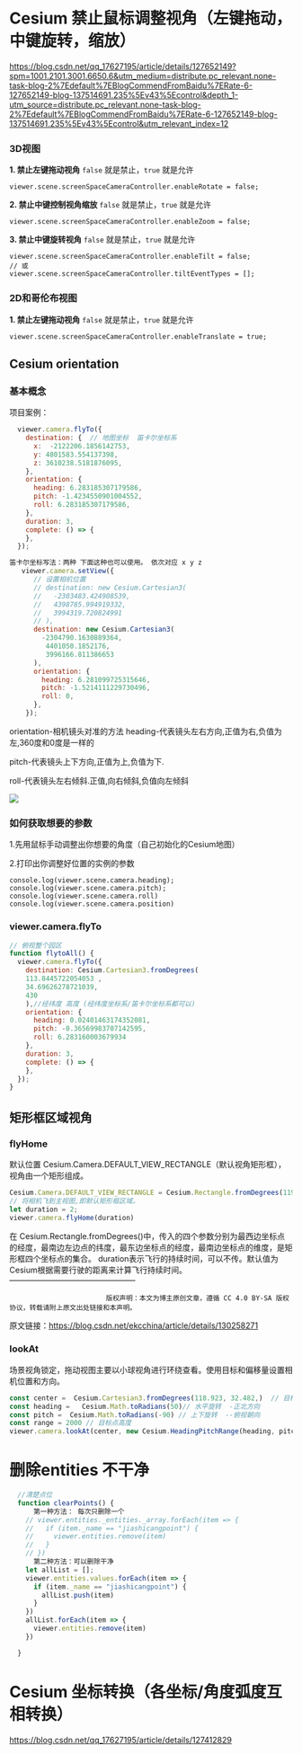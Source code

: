 # Cesium 禁止鼠标调整视角（左键拖动，中键旋转，缩放）

https://blog.csdn.net/qq_17627195/article/details/127652149?spm=1001.2101.3001.6650.6&utm_medium=distribute.pc_relevant.none-task-blog-2%7Edefault%7EBlogCommendFromBaidu%7ERate-6-127652149-blog-137514691.235%5Ev43%5Econtrol&depth_1-utm_source=distribute.pc_relevant.none-task-blog-2%7Edefault%7EBlogCommendFromBaidu%7ERate-6-127652149-blog-137514691.235%5Ev43%5Econtrol&utm_relevant_index=12

### 3D视图

**1. 禁止左键拖动视角**
`false` 就是禁止，`true` 就是允许

```
viewer.scene.screenSpaceCameraController.enableRotate = false;
```

**2. 禁止中键控制视角缩放**
`false` 就是禁止，`true` 就是允许

```
viewer.scene.screenSpaceCameraController.enableZoom = false;

```

**3. 禁止中键旋转视角**
`false` 就是禁止，`true` 就是允许

```
viewer.scene.screenSpaceCameraController.enableTilt = false;
// 或
viewer.scene.screenSpaceCameraController.tiltEventTypes = [];

```

### 2D和哥伦布视图

**1. 禁止左键拖动视角**
`false` 就是禁止，`true` 就是允许

```
viewer.scene.screenSpaceCameraController.enableTranslate = true;

```

## Cesium orientation

### 基本概念

项目案例：

```js
  viewer.camera.flyTo({
    destination: {  // 地图坐标  笛卡尔坐标系
      x:  -2122206.1856142753,
      y: 4801583.554137398,
      z: 3610238.5181876095,
    },
    orientation: {
      heading: 6.283185307179586,
      pitch: -1.4234550901004552,
      roll: 6.283185307179586,
    },
    duration: 3,
    complete: () => {
    },
  });

笛卡尔坐标写法：两种 下面这种也可以使用。 依次对应 x y z
   viewer.camera.setView({
      // 设置相机位置
      // destination: new Cesium.Cartesian3(
      //   -2303483.424908539,
      //   4398785.994919332,
      //   3994319.720824991
      // ),
      destination: new Cesium.Cartesian3(
        -2304790.1630889364,
         4401050.1852176,
         3996166.811386653
      ),
      orientation: {
        heading: 6.281099725315646,
        pitch: -1.5214111229730496,
        roll: 0,
      },
    });


```

orientation-相机镜头对准的方法
heading-代表镜头左右方向,正值为右,负值为左,360度和0度是一样的

pitch-代表镜头上下方向,正值为上,负值为下.

roll-代表镜头左右倾斜.正值,向右倾斜,负值向左倾斜

![](https://s2.51cto.com/images/blog/202302/27151743_63fc5917de8a615410.png?x-oss-process=image/watermark,size_16,text_QDUxQ1RP5Y2a5a6i,color_FFFFFF,t_30,g_se,x_10,y_10,shadow_20,type_ZmFuZ3poZW5naGVpdGk=/format,webp/resize,m_fixed,w_1184)

### 如何获取想要的参数

1.先用鼠标手动调整出你想要的角度（自己初始化的Cesium地图）

2.打印出你调整好位置的实例的参数

```
console.log(viewer.scene.camera.heading);
console.log(viewer.scene.camera.pitch);
console.log(viewer.scene.camera.roll)
console.log(viewer.scene.camera.position)
```



### viewer.camera.flyTo

```js
// 俯视整个园区
function flytoAll() {
  viewer.camera.flyTo({
    destination: Cesium.Cartesian3.fromDegrees( 
    113.8445722054053 ,
    34.69626278721039,
    430
    ),//经纬度 高度 (经纬度坐标系/笛卡尔坐标系都可以)
    orientation: {
      heading: 0.02401463174352081,
      pitch: -0.36569983707142595,
      roll: 6.283160003679934
    },
    duration: 3,
    complete: () => {
    },
  });
}
```



## 矩形框区域视角

### flyHome

默认位置 Cesium.Camera.DEFAULT_VIEW_RECTANGLE（默认视角矩形框），视角由一个矩形组成。

```js
Cesium.Camera.DEFAULT_VIEW_RECTANGLE = Cesium.Rectangle.fromDegrees(119.9, 30.7501282784158, 121.33, 31.9645982738191);
// 将相机飞到主视图,即默认矩形框区域。
let duration = 2;
viewer.camera.flyHome(duration)

```

在 Cesium.Rectangle.fromDegrees()中，传入的四个参数分别为最西边坐标点的经度，最南边左边点的纬度，最东边坐标点的经度，最南边坐标点的维度，是矩形框四个坐标点的集合。
duration表示飞行的持续时间，可以不传。默认值为Cesium根据需要行驶的距离来计算飞行持续时间。
————————————————

                            版权声明：本文为博主原创文章，遵循 CC 4.0 BY-SA 版权协议，转载请附上原文出处链接和本声明。

原文链接：https://blog.csdn.net/ekcchina/article/details/130258271

### lookAt

场景视角锁定，拖动视图主要以小球视角进行环绕查看。使用目标和偏移量设置相机位置和方向。

```js
const center =  Cesium.Cartesian3.fromDegrees(118.923, 32.482,)  // 目标位置
const heading =   Cesium.Math.toRadians(50)// 水平旋转  -正北方向
const pitch =  Cesium.Math.toRadians(-90) // 上下旋转  --俯视朝向
const range = 2000 // 目标点高度
viewer.camera.lookAt(center, new Cesium.HeadingPitchRange(heading, pitch, range))

```

# 删除entities 不干净

```js
  //清楚点位
  function clearPoints() {
      第一种方法： 每次只删除一个
    // viewer.entities._entities._array.forEach(item => {
    //   if (item._name == "jiashicangpoint") {
    //     viewer.entities.remove(item)
    //   }
    // })
      第二种方法：可以删除干净
    let allList = [];
    viewer.entities.values.forEach(item => {
      if (item._name == "jiashicangpoint") {
        allList.push(item)
      }
    })
    allList.forEach(item => {
      viewer.entities.remove(item)
    })

  }
```

# Cesium 坐标转换（各坐标/角度弧度互相转换）

https://blog.csdn.net/qq_17627195/article/details/127412829

